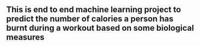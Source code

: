 ## This is end to end machine learning project to predict the number of calories a person has burnt during a workout based on some biological measures